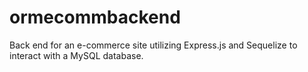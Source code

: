# ormecommbackend
Back end for an e-commerce site utilizing Express.js and Sequelize to interact with a MySQL database.
